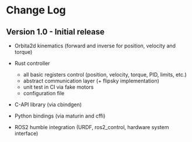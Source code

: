 # Change Log

## Version 1.0 - Initial release
 
* Orbita2d kinematics (forward and inverse for position, velocity and torque)

* Rust controller
    * all basic registers control (position, velocity, torque, PID, limits, etc.)
    * abstract communication layer (+ flipsky implementation) 
    * unit test in CI via fake motors
    * configuration file

* C-API library (via cbindgen)
* Python bindings (via maturin and cffi)
* ROS2 humble integration (URDF, ros2_control, hardware system interface)
